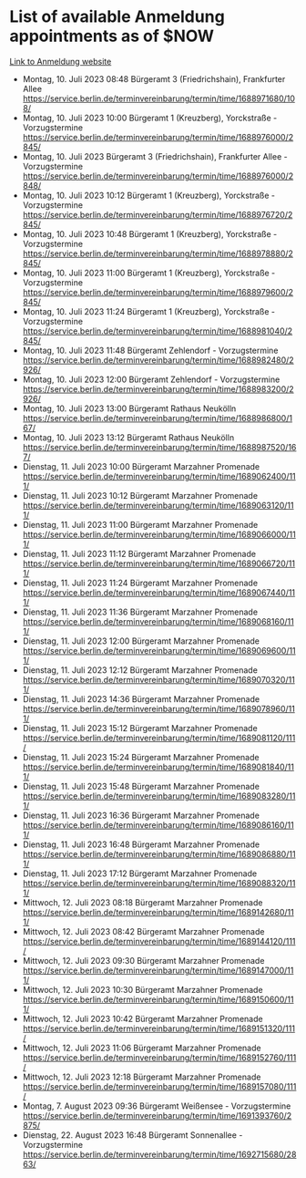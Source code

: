 # List of available Anmeldung appointments as of $NOW
[Link to Anmeldung website](https://service.berlin.de/terminvereinbarung/termin/tag.php?termin=1&anliegen[]=120686&dienstleisterlist=122210,122217,327316,122219,327312,122227,327314,122231,327346,122243,327348,122254,122252,329742,122260,329745,122262,329748,122271,327278,122273,327274,122277,327276,330436,122280,327294,122282,327290,122284,327292,122291,327270,122285,327266,122286,327264,122296,327268,150230,329760,122297,327286,122294,327284,122312,329763,122314,329775,122304,327330,122311,327334,122309,327332,317869,122281,327352,122279,329772,122283,122276,327324,122274,327326,122267,329766,122246,327318,122251,327320,122257,327322,122208,327298,122226,327300&herkunft=http%3A%2F%2Fservice.berlin.de%2Fdienstleistung%2F120686%2F)
- Montag, 10. Juli 2023 08:48 Bürgeramt 3 (Friedrichshain), Frankfurter Allee https://service.berlin.de/terminvereinbarung/termin/time/1688971680/108/
- Montag, 10. Juli 2023 10:00 Bürgeramt 1 (Kreuzberg), Yorckstraße - Vorzugstermine https://service.berlin.de/terminvereinbarung/termin/time/1688976000/2845/
- Montag, 10. Juli 2023  Bürgeramt 3 (Friedrichshain), Frankfurter Allee - Vorzugstermine https://service.berlin.de/terminvereinbarung/termin/time/1688976000/2848/
- Montag, 10. Juli 2023 10:12 Bürgeramt 1 (Kreuzberg), Yorckstraße - Vorzugstermine https://service.berlin.de/terminvereinbarung/termin/time/1688976720/2845/
- Montag, 10. Juli 2023 10:48 Bürgeramt 1 (Kreuzberg), Yorckstraße - Vorzugstermine https://service.berlin.de/terminvereinbarung/termin/time/1688978880/2845/
- Montag, 10. Juli 2023 11:00 Bürgeramt 1 (Kreuzberg), Yorckstraße - Vorzugstermine https://service.berlin.de/terminvereinbarung/termin/time/1688979600/2845/
- Montag, 10. Juli 2023 11:24 Bürgeramt 1 (Kreuzberg), Yorckstraße - Vorzugstermine https://service.berlin.de/terminvereinbarung/termin/time/1688981040/2845/
- Montag, 10. Juli 2023 11:48 Bürgeramt Zehlendorf - Vorzugstermine https://service.berlin.de/terminvereinbarung/termin/time/1688982480/2926/
- Montag, 10. Juli 2023 12:00 Bürgeramt Zehlendorf - Vorzugstermine https://service.berlin.de/terminvereinbarung/termin/time/1688983200/2926/
- Montag, 10. Juli 2023 13:00 Bürgeramt Rathaus Neukölln https://service.berlin.de/terminvereinbarung/termin/time/1688986800/167/
- Montag, 10. Juli 2023 13:12 Bürgeramt Rathaus Neukölln https://service.berlin.de/terminvereinbarung/termin/time/1688987520/167/
- Dienstag, 11. Juli 2023 10:00 Bürgeramt Marzahner Promenade https://service.berlin.de/terminvereinbarung/termin/time/1689062400/111/
- Dienstag, 11. Juli 2023 10:12 Bürgeramt Marzahner Promenade https://service.berlin.de/terminvereinbarung/termin/time/1689063120/111/
- Dienstag, 11. Juli 2023 11:00 Bürgeramt Marzahner Promenade https://service.berlin.de/terminvereinbarung/termin/time/1689066000/111/
- Dienstag, 11. Juli 2023 11:12 Bürgeramt Marzahner Promenade https://service.berlin.de/terminvereinbarung/termin/time/1689066720/111/
- Dienstag, 11. Juli 2023 11:24 Bürgeramt Marzahner Promenade https://service.berlin.de/terminvereinbarung/termin/time/1689067440/111/
- Dienstag, 11. Juli 2023 11:36 Bürgeramt Marzahner Promenade https://service.berlin.de/terminvereinbarung/termin/time/1689068160/111/
- Dienstag, 11. Juli 2023 12:00 Bürgeramt Marzahner Promenade https://service.berlin.de/terminvereinbarung/termin/time/1689069600/111/
- Dienstag, 11. Juli 2023 12:12 Bürgeramt Marzahner Promenade https://service.berlin.de/terminvereinbarung/termin/time/1689070320/111/
- Dienstag, 11. Juli 2023 14:36 Bürgeramt Marzahner Promenade https://service.berlin.de/terminvereinbarung/termin/time/1689078960/111/
- Dienstag, 11. Juli 2023 15:12 Bürgeramt Marzahner Promenade https://service.berlin.de/terminvereinbarung/termin/time/1689081120/111/
- Dienstag, 11. Juli 2023 15:24 Bürgeramt Marzahner Promenade https://service.berlin.de/terminvereinbarung/termin/time/1689081840/111/
- Dienstag, 11. Juli 2023 15:48 Bürgeramt Marzahner Promenade https://service.berlin.de/terminvereinbarung/termin/time/1689083280/111/
- Dienstag, 11. Juli 2023 16:36 Bürgeramt Marzahner Promenade https://service.berlin.de/terminvereinbarung/termin/time/1689086160/111/
- Dienstag, 11. Juli 2023 16:48 Bürgeramt Marzahner Promenade https://service.berlin.de/terminvereinbarung/termin/time/1689086880/111/
- Dienstag, 11. Juli 2023 17:12 Bürgeramt Marzahner Promenade https://service.berlin.de/terminvereinbarung/termin/time/1689088320/111/
- Mittwoch, 12. Juli 2023 08:18 Bürgeramt Marzahner Promenade https://service.berlin.de/terminvereinbarung/termin/time/1689142680/111/
- Mittwoch, 12. Juli 2023 08:42 Bürgeramt Marzahner Promenade https://service.berlin.de/terminvereinbarung/termin/time/1689144120/111/
- Mittwoch, 12. Juli 2023 09:30 Bürgeramt Marzahner Promenade https://service.berlin.de/terminvereinbarung/termin/time/1689147000/111/
- Mittwoch, 12. Juli 2023 10:30 Bürgeramt Marzahner Promenade https://service.berlin.de/terminvereinbarung/termin/time/1689150600/111/
- Mittwoch, 12. Juli 2023 10:42 Bürgeramt Marzahner Promenade https://service.berlin.de/terminvereinbarung/termin/time/1689151320/111/
- Mittwoch, 12. Juli 2023 11:06 Bürgeramt Marzahner Promenade https://service.berlin.de/terminvereinbarung/termin/time/1689152760/111/
- Mittwoch, 12. Juli 2023 12:18 Bürgeramt Marzahner Promenade https://service.berlin.de/terminvereinbarung/termin/time/1689157080/111/
- Montag, 7. August 2023 09:36 Bürgeramt Weißensee - Vorzugstermine https://service.berlin.de/terminvereinbarung/termin/time/1691393760/2875/
- Dienstag, 22. August 2023 16:48 Bürgeramt Sonnenallee - Vorzugstermine https://service.berlin.de/terminvereinbarung/termin/time/1692715680/2863/
